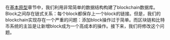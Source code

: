 在[基本原型](/chapter1/ji-ben-yuan-xing.md)章节中，我们利用非常简单的数据结构构建了blockchain数据库。Block之间存在链式关系：每个block都保存上一个block的链接。但是，我们的blockchain实现存在一个严重的问题：添加block操作过于简单。而区块链和比特币系统的主旨是让新增block成为一个高成本的操作。接下来，我们将修改这个问题。

